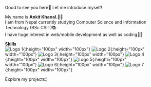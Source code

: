 Good to see you here👋 Let me introduce myself!

My name is <b>Ankit Khanal.</b>🙍‍♂️ <br/>
I am from Nepal currently studying Computer Science and Information Technology (BSc CSIT)📚 <br/>
I have huge interest in web/mobile development as well as coding🧑‍💻 <br/>

<b>Skills</b> <br>
![Logo 1](https://cdn.pixabay.com/photo/2017/08/05/11/16/logo-2582748_1280.png){:height="100px" width="100px"}
![Logo 2](https://cdn.pixabay.com/photo/2017/08/05/11/16/logo-2582747_1280.png){:height="100px" width="100px"}
![Logo 3](https://www.pngkey.com/png/full/377-3771917_scss-logo.png){:height="100px" width="100px"}
![Logo 4](https://cdn.pixabay.com/photo/2015/04/23/17/41/javascript-736400_960_720.png){:height="100px" width="100px"}
![Logo 5](https://cdn.freebiesupply.com/logos/large/2x/react-1-logo-png-transparent.png){:height="100px" width="100px"}
![Logo 6](https://www.openxcell.com/wp-content/uploads/2021/11/dango-inner-2.png){:height="100px" width="100px"}
![Logo 7](https://www.svgrepo.com/show/376337/node-js.svg){:height="100px" width="100px"}



Explore my projects:)












